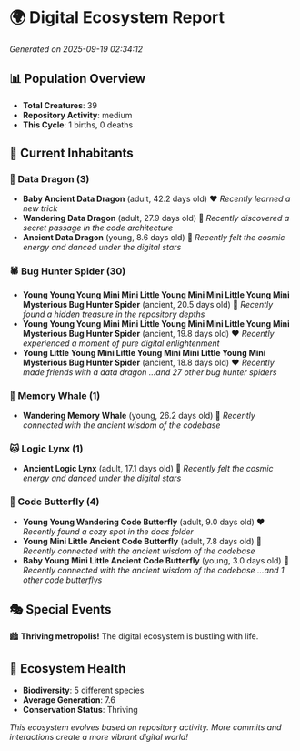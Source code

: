 # 🌍 Digital Ecosystem Report
*Generated on 2025-09-19 02:34:12*

## 📊 Population Overview
- **Total Creatures**: 39
- **Repository Activity**: medium
- **This Cycle**: 1 births, 0 deaths

## 👥 Current Inhabitants

### 🐉 Data Dragon (3)
- **Baby Ancient Data Dragon** (adult, 42.2 days old) ❤️
  *Recently learned a new trick*
- **Wandering Data Dragon** (adult, 27.9 days old) 💛
  *Recently discovered a secret passage in the code architecture*
- **Ancient Data Dragon** (young, 8.6 days old) 💚
  *Recently felt the cosmic energy and danced under the digital stars*

### 🕷️ Bug Hunter Spider (30)
- **Young Young Young Mini Mini Little Young Mini Mini Little Young Mini Mysterious Bug Hunter Spider** (ancient, 20.5 days old) 💛
  *Recently found a hidden treasure in the repository depths*
- **Young Young Young Mini Mini Little Young Mini Mini Little Young Mini Mysterious Bug Hunter Spider** (ancient, 19.8 days old) ❤️
  *Recently experienced a moment of pure digital enlightenment*
- **Young Little Young Mini Little Young Mini Mini Little Young Mini Mysterious Bug Hunter Spider** (ancient, 18.8 days old) ❤️
  *Recently made friends with a data dragon*
  *...and 27 other bug hunter spiders*

### 🐋 Memory Whale (1)
- **Wandering Memory Whale** (young, 26.2 days old) 💚
  *Recently connected with the ancient wisdom of the codebase*

### 🐱 Logic Lynx (1)
- **Ancient Logic Lynx** (adult, 17.1 days old) 💛
  *Recently felt the cosmic energy and danced under the digital stars*

### 🦋 Code Butterfly (4)
- **Young Young Wandering Code Butterfly** (adult, 9.0 days old) ❤️
  *Recently found a cozy spot in the docs folder*
- **Young Mini Little Ancient Code Butterfly** (adult, 7.8 days old) 💚
  *Recently connected with the ancient wisdom of the codebase*
- **Baby Young Mini Little Ancient Code Butterfly** (young, 3.0 days old) 💚
  *Recently connected with the ancient wisdom of the codebase*
  *...and 1 other code butterflys*

## 🎭 Special Events

🏙️ **Thriving metropolis!** The digital ecosystem is bustling with life.

## 🔬 Ecosystem Health
- **Biodiversity**: 5 different species
- **Average Generation**: 7.6
- **Conservation Status**: Thriving

*This ecosystem evolves based on repository activity. More commits and interactions create a more vibrant digital world!*